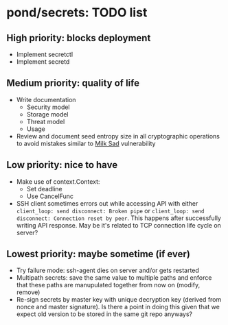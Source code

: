 # pond/secrets: TODO list

## High priority: blocks deployment

- Implement secretctl
- Implement secretd


## Medium priority: quality of life

- Write documentation
    - Security model
    - Storage model
    - Threat model
    - Usage
- Review and document seed entropy size in all cryptographic operations to avoid
  mistakes similar to [Milk Sad] vulnerability

[Milk Sad]: https://news.ycombinator.com/item?id=37054862


## Low priority: nice to have

- Make use of context.Context:
    - Set deadline
    - Use CancelFunc
- SSH client sometimes errors out while accessing API with either
  `client_loop: send disconnect: Broken pipe` or
  `client_loop: send disconnect: Connection reset by peer`.
  This happens after successfully writing API response.
  May be it's related to TCP connection life cycle on server?


## Lowest priority: maybe sometime (if ever)

- Try failure mode: ssh-agent dies on server and/or gets restarted
- Multipath secrets: save the same value to multiple paths and enforce that
  these paths are manupulated together from now on (modify, remove)
- Re-sign secrets by master key with unique decryption key (derived from nonce
  and master signature). Is there a point in doing this given that we expect
  old version to be stored in the same git repo anyways?
